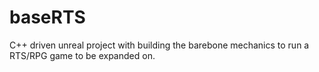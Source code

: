 # baseRTS
C++ driven unreal project with building the barebone mechanics to run a RTS/RPG game to be expanded on.
